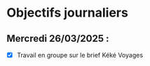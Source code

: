# Objectifs journaliers

## Mercredi 26/03/2025 :
- [X] Travail en groupe sur le brief Kéké Voyages 